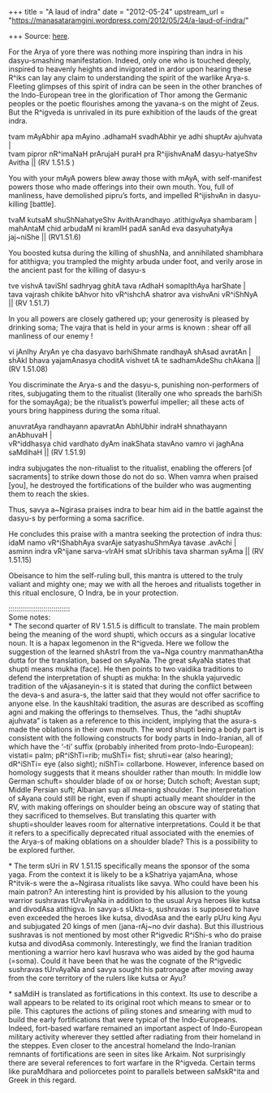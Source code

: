 +++
title = "A laud of indra"
date = "2012-05-24"
upstream_url = "https://manasataramgini.wordpress.com/2012/05/24/a-laud-of-indra/"

+++
Source: [here](https://manasataramgini.wordpress.com/2012/05/24/a-laud-of-indra/).

For the Arya of yore there was nothing more inspiring than indra in his
dasyu-smashing manifestation. Indeed, only one who is touched deeply,
inspired to heavenly heights and invigorated in ardor upon hearing these
R^iks can lay any claim to understanding the spirit of the warlike
Arya-s. Fleeting glimpses of this spirit of indra can be seen in the
other branches of the Indo-European tree in the glorification of Thor
among the Germanic peoples or the poetic flourishes among the yavana-s
on the might of Zeus. But the R^igveda is unrivaled in its pure
exhibition of the lauds of the great indra.

tvam mAyAbhir apa mAyino .adhamaH svadhAbhir ye adhi shuptAv ajuhvata
\|  
tvam pipror nR^imaNaH prArujaH puraH pra R^ijishvAnaM dasyu-hatyeShv
Avitha \|\| (RV 1.51.5 )

You with your mAyA powers blew away those with mAyA, with self-manifest
powers those who made offerings into their own mouth. You, full of
manliness, have demolished pipru’s forts, and impelled R^ijishvAn in
dasyu-killing \[battle\].

tvaM kutsaM shuShNahatyeShv AvithArandhayo .atithigvAya shambaram \|  
mahAntaM chid arbudaM ni kramIH padA sanAd eva dasyuhatyAya jaj\~niShe
\|\| (RV1.51.6)

You boosted kutsa during the killing of shushNa, and annihilated
shambhara for atithigva; you trampled the mighty arbuda under foot, and
verily arose in the ancient past for the killing of dasyu-s

tve vishvA taviShI sadhryag ghitA tava rAdhaH somapIthAya harShate \|  
tava vajrash chikite bAhvor hito vR^ishchA shatror ava vishvAni
vR^iShNyA \|\| (RV 1.51.7)

In you all powers are closely gathered up; your generosity is pleased by
drinking soma; The vajra that is held in your arms is known : shear off
all manliness of our enemy !

vi jAnIhy AryAn ye cha dasyavo barhiShmate randhayA shAsad avratAn \|  
shAkI bhava yajamAnasya choditA vishvet tA te sadhamAdeShu chAkana \|\|
(RV 1.51.08)

You discriminate the Arya-s and the dasyu-s, punishing non-performers of
rites, subjugating them to the ritualist (literally one who spreads the
barhiSh for the somayAga); be the ritualist’s powerful impeller; all
these acts of yours bring happiness during the soma ritual.

anuvratAya randhayann apavratAn AbhUbhir indraH shnathayann anAbhuvaH
\|  
vR^iddhasya chid vardhato dyAm inakShata stavAno vamro vi jaghAna
saMdihaH \|\| (RV 1.51.9)

indra subjugates the non-ritualist to the ritualist, enabling the
offerers \[of sacraments\] to strike down those do not do so. When vamra
when praised \[you\], he destroyed the fortifications of the builder who
was augmenting them to reach the skies.

Thus, savya a\~Ngirasa praises indra to bear him aid in the battle
against the dasyu-s by performing a soma sacrifice.

He concludes this praise with a mantra seeking the protection of indra
thus:  
idaM namo vR^iShabhAya svarAje satyashuShmAya tavase .avAchi \|  
asminn indra vR^ijane sarva-vIrAH smat sUribhis tava sharman syAma \|\|
(RV 1.51.15)

Obeisance to him the self-ruling bull, this mantra is uttered to the
truly valiant and mighty one; may we with all the heroes and ritualists
together in this ritual enclosure, O Indra, be in your protection.

::::::::::::::::::::::::::::::  
Some notes:  
\* The second quarter of RV 1.51.5 is difficult to translate. The main
problem being the meaning of the word shupti, which occurs as a singular
locative noun. It is a hapax legomenon in the R^igveda. Here we follow
the suggestion of the learned shAstrI from the va\~Nga country
manmathanAtha dutta for the translation, based on sAyaNa. The great
sAyaNa states that shupti means mukha (face). He then points to two
vaidika traditions to defend the interpretation of shupti as mukha: In
the shukla yajurvedic tradition of the vAjasaneyin-s it is stated that
during the conflict between the deva-s and asura-s, the latter said that
they would not offer sacrifice to anyone else. In the kaushItaki
tradition, the asuras are described as scoffing agni and making the
offerings to themselves. Thus, the “adhi shuptAv ajuhvata” is taken as a
reference to this incident, implying that the asura-s made the oblations
in their own mouth. The word shupti being a body part is consistent with
the following constructs for body parts in Indo-Iranian, all of which
have the ‘-ti’ suffix (probably inherited from proto-Indo-European):
vistati= palm; pR^iShTi=rib; muShTi= fist; shruti=ear (also hearing);
dR^iShTi= eye (also sight); niShTi= collarbone. However, inference based
on homology suggests that it means shoulder rather than mouth: In middle
low German schuft= shoulder blade of ox or horse; Dutch schoft; Avestan
supt; Middle Persian suft; Albanian sup all meaning shoulder. The
interpretation of sAyana could still be right, even if shupti actually
meant shoulder in the RV, with making offerings on shoulder being an
obscure way of stating that they sacrificed to themselves. But
translating this quarter with shupti=shoulder leaves room for
alternative interpretations. Could it be that it refers to a
specifically deprecated ritual associated with the enemies of the Arya-s
of making oblations on a shoulder blade? This is a possibility to be
explored further.

\* The term sUri in RV 1.51.15 specifically means the sponsor of the
soma yaga. From the context it is likely to be a kShatriya yajamAna,
whose R^itvik-s were the a\~Ngirasa ritualists like savya. Who could
have been his main patron? An interesting hint is provided by his
allusion to the young warrior sushravas tUrvAyaNa in addition to the
usual Arya heroes like kutsa and divodAsa atithigva. In savya-s sUkta-s,
sushravas is supposed to have even exceeded the heroes like kutsa,
divodAsa and the early pUru king Ayu and subjugated 20 kings of men
(jana-rAj\~no dvir dasha). But this illustrious sushravas is not
mentioned by most other R^igvedic R^iShi-s who do praise kutsa and
divodAsa commonly. Interestingly, we find the Iranian tradition
mentioning a warrior hero kavI husrava who was aided by the god hauma
(=soma). Could it have been that he was the cognate of the R^igvedic
sushravas tUrvAyaNa and savya sought his patronage after moving away
from the core territory of the rulers like kutsa or Ayu?

\* saMdiH is translated as fortifications in this context. Its use to
describe a wall appears to be related to its original root which means
to smear or to pile. This captures the actions of piling stones and
smearing with mud to build the early fortifications that were typical of
the Indo-Europeans. Indeed, fort-based warfare remained an important
aspect of Indo-European military activity wherever they settled after
radiating from their homeland in the steppes. Even closer to the
ancestral homeland the Indo-Iranian remnants of fortifications are seen
in sites like Arkaim. Not surprisingly there are several references to
fort warfare in the R^igveda. Certain terms like puraMdhara and
poliorcetes point to parallels between saMskR^ita and Greek in this
regard.

